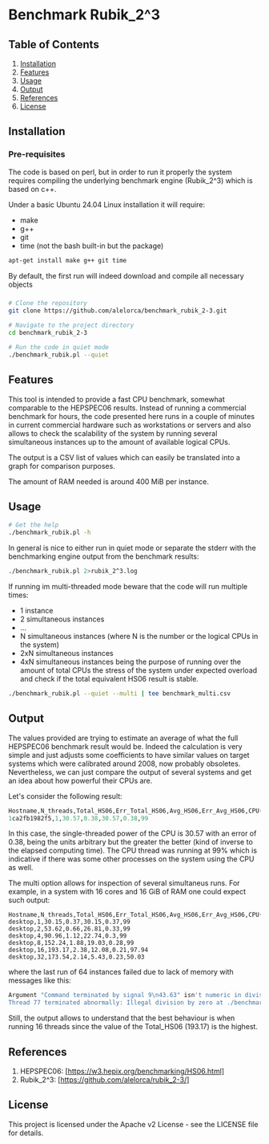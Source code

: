 
# Benchmark Rubik_2^3

## Table of Contents

1. [Installation](#installation)
2. [Features](#features)
3. [Usage](#usage)
4. [Output](#output)
5. [References](#references)
6. [License](#license)

## Installation

### Pre-requisites
The code is based on perl, but in order to run it properly the system requires compiling 
the underlying benchmark engine (Rubik_2^3) which is based on c++.

Under a basic Ubuntu 24.04 Linux installation it will require:
 * make
 * g++
 * git
 * time (not the bash built-in but the package)

```bash
apt-get install make g++ git time
```

By default, the first run will indeed download and compile all necessary objects

### 
```bash
# Clone the repository
git clone https://github.com/alelorca/benchmark_rubik_2-3.git

# Navigate to the project directory
cd benchmark_rubik_2-3

# Run the code in quiet mode
./benchmark_rubik.pl --quiet
```

## Features
This tool is intended to provide a fast CPU benchmark, somewhat comparable to the HEPSPEC06 results.
Instead of running a commercial benchmark for hours, the code presented here runs in a couple of minutes
in current commercial hardware such as workstations or servers and also allows to check the scalability
of the system by running several simultaneous instances up to the amount of available logical CPUs.

The output is a CSV list of values which can easily be translated into a graph for comparison purposes.

The amount of RAM needed is around 400 MiB per instance.

## Usage

```bash
# Get the help
./benchmark_rubik.pl -h
``` 

In general is nice to either run in quiet mode or separate the stderr with the benchmarking engine output
from the benchmark results:
```bash
./benchmark_rubik.pl 2>rubik_2^3.log
```

If running im multi-threaded mode beware that the code will run multiple times:
 - 1 instance
 - 2 simultaneous instances
 - ...
 - N simultaneous instances (where N is the number or the logical CPUs in the system)
 - 2xN simultaneous instances
 - 4xN simultaneous instances
being the purpose of running over the amount of total CPUs the stress of the system under expected overload 
and check if the total equivalent HS06 result is stable.

```bash
./benchmark_rubik.pl --quiet --multi | tee benchmark_multi.csv
```

## Output
The values provided are trying to estimate an average of what the full HEPSPEC06 benchmark result would be. Indeed the calculation is very simple and just adjusts some coefficients to have similar values on target systems which were calibrated around 2008, now probably obsoletes. Nevertheless, we can just compare the output of several systems and get an idea about how powerful their CPUs are.

Let's consider the following result:
```./benchmark_rubik.pl --quiet
Hostname,N_threads,Total_HS06,Err_Total_HS06,Avg_HS06,Err_Avg_HS06,CPU(%)
1ca2fb1982f5,1,30.57,0.38,30.57,0.38,99
```
In this case, the single-threaded power of the CPU is 30.57 with an error of 0.38, being the units arbitrary but the greater the better (kind of inverse to the elapsed computing time). The CPU thread was running at 99% which is indicative if there was some other processes on the system using the CPU as well.

The multi option allows for inspection of several simultaneus runs. For example, in a system with 16 cores and 16 GiB of RAM one could expect such output:
```
Hostname,N_threads,Total_HS06,Err_Total_HS06,Avg_HS06,Err_Avg_HS06,CPU(%)
desktop,1,30.15,0.37,30.15,0.37,99
desktop,2,53.62,0.66,26.81,0.33,99
desktop,4,90.96,1.12,22.74,0.3,99
desktop,8,152.24,1.88,19.03,0.28,99
desktop,16,193.17,2.38,12.08,0.21,97.94
desktop,32,173.54,2.14,5.43,0.23,50.03
```
where the last run of 64 instances failed due to lack of memory with messages like this:
```bash
Argument "Command terminated by signal 9\n43.63" isn't numeric in division (/) at ./benchmark_rubik.pl line 234.
Thread 77 terminated abnormally: Illegal division by zero at ./benchmark_rubik.pl line 234.
```
Still, the output allows to understand that the best behaviour is when running 16 threads since the value of the Total_HS06 (193.17) is the highest.

## References 
1. HEPSPEC06: [https://w3.hepix.org/benchmarking/HS06.html]
2. Rubik_2^3: [https://github.com/alelorca/rubik_2-3/]

## License
This project is licensed under the Apache v2 License - see the LICENSE file for details.
